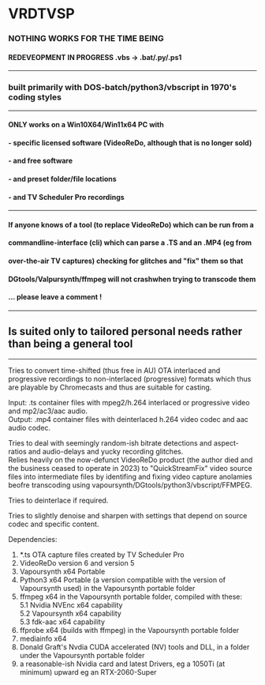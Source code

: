 # VRDTVSP

### NOTHING WORKS FOR THE TIME BEING
#### REDEVEOPMENT IN PROGRESS .vbs -> .bat/.py/.ps1
---
### built primarily with DOS-batch/python3/vbscript in 1970's coding styles   
---
#### ONLY works on a Win10X64/Win11x64 PC with    
#### - specific licensed software (VideoReDo, although that is no longer sold)    
#### - and free software   
#### - and preset folder/file locations   
#### - and TV Scheduler Pro recordings   
---
#### If anyone knows of a tool (to replace VideoReDo) which can be run from a
#### commandline-interface (cli) which can parse a .TS and an .MP4 (eg from
#### over-the-air TV captures) checking for glitches and "fix" them so that
#### DGtools/Valpursynth/ffmpeg will not crashwhen trying to transcode them
#### ... please leave a comment !
---
## Is suited only to tailored personal needs rather than being a general tool
---

Tries to convert time-shifted (thus free in AU) OTA interlaced and progressive recordings
to non-interlaced (progressive) formats which thus are playable by Chromecasts and thus are suitable for casting.   

Input: .ts container files with mpeg2/h.264 interlaced or progressive video and mp2/ac3/aac audio.   
Output: .mp4 container files with deinterlaced h.264 video codec and aac audio codec.   

Tries to deal with seemingly random-ish bitrate detections and aspect-ratios and audio-delays and yucky recording glitches.    
Relies heavily on the now-defunct VideoReDo product (the author died and the business ceased to operate in 2023)
to "QuickStreamFix" video source files into intermediate files by identifing and fixing video capture anolamies beofre
transcoding using vapoursynth/DGtools/python3/vbscript/FFMPEG.

Tries to deinterlace if required.

Tries to slightly denoise and sharpen with settings that depend on source codec and specific content.

Dependencies:   
1. *.ts OTA capture files created by TV Scheduler Pro   
2. VideoReDo version 6 and version 5   
3. Vapoursynth x64 Portable   
4. Python3 x64 Portable (a version compatible with the version of Vapoursynth used) in the Vapoursynth portable folder   
5. ffmpeg x64 in the Vapoursynth portable folder, compiled with these:    
5.1 Nvidia NVEnc x64 capability   
5.2 Vapoursynth x64 capability   
5.3 fdk-aac x64 capability   
6. ffprobe x64 (builds with ffmpeg) in the Vapoursynth portable folder   
8. mediainfo x64   
7. Donald Graft's Nvdia CUDA accelerated (NV) tools and DLL, in a folder under the Vapoursynth portable folder   
9. a reasonable-ish Nvidia card and latest Drivers, eg a 1050Ti (at minimum) upward eg an RTX-2060-Super   
